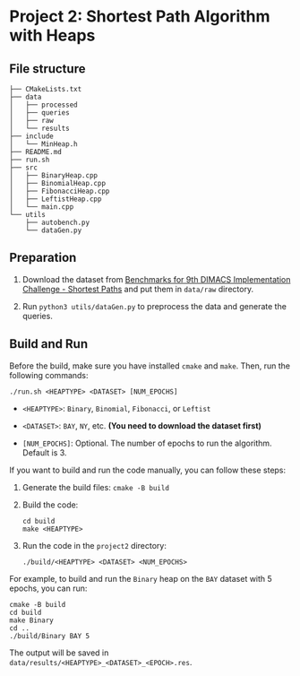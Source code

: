 # Project 2: Shortest Path Algorithm with Heaps

## File structure

```
├── CMakeLists.txt
├── data
│   ├── processed
│   ├── queries
│   ├── raw
│   └── results
├── include
│   └── MinHeap.h
├── README.md
├── run.sh
├── src
│   ├── BinaryHeap.cpp
│   ├── BinomialHeap.cpp
│   ├── FibonacciHeap.cpp
│   ├── LeftistHeap.cpp
│   └── main.cpp
└── utils
    ├── autobench.py
    └── dataGen.py
```

## Preparation

1. Download the dataset from [Benchmarks for 9th DIMACS Implementation Challenge - Shortest Paths](http://www.dis.uniroma1.it/challenge9/download.shtml) and put them in `data/raw` directory.

2. Run `python3 utils/dataGen.py` to preprocess the data and generate the queries.

## Build and Run

Before the build, make sure you have installed `cmake` and `make`. Then, run the following commands:

```
./run.sh <HEAPTYPE> <DATASET> [NUM_EPOCHS]
```

- `<HEAPTYPE>`: `Binary`, `Binomial`, `Fibonacci`, or `Leftist`

- `<DATASET>`: `BAY`, `NY`, etc. **(You need to download the dataset first)**

- `[NUM_EPOCHS]`: Optional. The number of epochs to run the algorithm. Default is 3.

If you want to build and run the code manually, you can follow these steps:

1. Generate the build files: `cmake -B build`

2. Build the code:

    ```
    cd build
    make <HEAPTYPE>
    ```

3. Run the code in the `project2` directory:

    ```
    ./build/<HEAPTYPE> <DATASET> <NUM_EPOCHS>
    ```

For example, to build and run the `Binary` heap on the `BAY` dataset with 5 epochs, you can run:

```
cmake -B build
cd build
make Binary
cd ..
./build/Binary BAY 5
```

The output will be saved in `data/results/<HEAPTYPE>_<DATASET>_<EPOCH>.res`.
